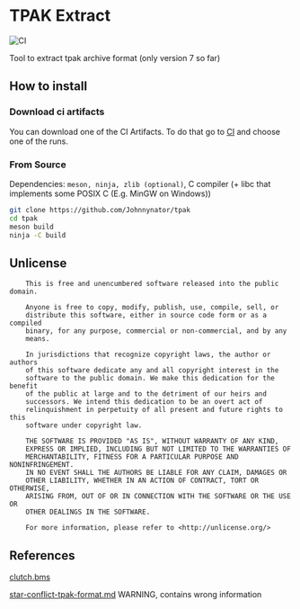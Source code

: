 # TPAK Extract
![CI](https://github.com/Johnnynator/tpak/workflows/CI/badge.svg)

Tool to extract tpak archive format (only version 7 so far)

## How to install

### Download ci artifacts

You can download one of the CI Artifacts.
To do that go to [CI](https://github.com/Johnnynator/tpak/actions?query=workflow%3ACI) and choose one of the runs.

### From Source
Dependencies: `meson, ninja, zlib (optional)`, C compiler (+ libc that implements some POSIX C (E.g. MinGW on Windows))

```bash
git clone https://github.com/Johnnynator/tpak
cd tpak
meson build
ninja -C build
```

## Unlicense

        This is free and unencumbered software released into the public domain.

        Anyone is free to copy, modify, publish, use, compile, sell, or
        distribute this software, either in source code form or as a compiled
        binary, for any purpose, commercial or non-commercial, and by any
        means.

        In jurisdictions that recognize copyright laws, the author or authors
        of this software dedicate any and all copyright interest in the
        software to the public domain. We make this dedication for the benefit
        of the public at large and to the detriment of our heirs and
        successors. We intend this dedication to be an overt act of
        relinquishment in perpetuity of all present and future rights to this
        software under copyright law.

        THE SOFTWARE IS PROVIDED "AS IS", WITHOUT WARRANTY OF ANY KIND,
        EXPRESS OR IMPLIED, INCLUDING BUT NOT LIMITED TO THE WARRANTIES OF
        MERCHANTABILITY, FITNESS FOR A PARTICULAR PURPOSE AND NONINFRINGEMENT.
        IN NO EVENT SHALL THE AUTHORS BE LIABLE FOR ANY CLAIM, DAMAGES OR
        OTHER LIABILITY, WHETHER IN AN ACTION OF CONTRACT, TORT OR OTHERWISE,
        ARISING FROM, OUT OF OR IN CONNECTION WITH THE SOFTWARE OR THE USE OR
        OTHER DEALINGS IN THE SOFTWARE.

        For more information, please refer to <http://unlicense.org/>


## References

[clutch.bms](https://aluigi.altervista.org/bms/clutch.bms)

[star-conflict-tpak-format.md](https://gist.github.com/deluvas/8f524b99f1bcd161ba2f) WARNING, contains wrong information
